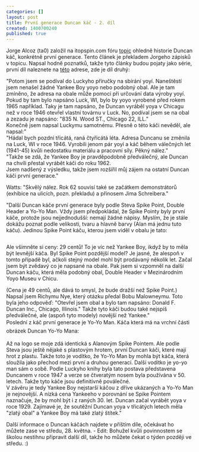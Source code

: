 ```yaml
---
categories: []
layout: post
title: První generace Duncan káč - 2. díl
created: 1400700240
published: true
---
```

<p>Jorge Alcoz (ta0) založil na itopspin.com fóru <a href="http://www.ta0.com/forum/index.php?topic=1332.0" target="_blank">topic</a> ohledně historie Duncan káč, konkrétně první generace. Tento článek je překladem Jorgeho zápisků v topicu. Napsal hodně poznatků, takže tyto články budou pojaty jako série, první díl naleznete na <a href="//spintop.cz/prvn-generace-duncan-k-1-dl/">této</a> adrese, zde je díl druhý:</p>

<p>"Potom jsem se podíval do Luckyho příručky na sbírání yoyí. Naneštěstí jsem nenašel žádné Yankee Boy yoyo nebo podobný obal. Ale je tam zmíněno, že adresa na obale může pomoci při určování data výroby yoyí. Pokud by tam bylo napsáno Luck, WI, bylo by yoyo vyrobené před rokem 1965 například. Taky je tam napsáno, že Duncan vyráběl yoya v Chicagu než v roce 1946 otevřel vlastní továrnu v Luck. No, podíval jsem se na obal a zezadu je napsáno: "835 N. Wood ST., Chicago 22, ILL."<br />
Konečně jsem napsal Luckymu samotnému. Přesně o této káči nevěděl, ale napsal:"<br />
"Hádal bych pozdní třicátá, raná čtyřicátá léta. Adresa Duncanu se změnila na Luck, WI v roce 1946. Vyrobili jenom pár yoyí a káč během válečných let (1941-45) kvůli nedostatku materiálu a pracovní síly. Pěkný nález."<br />
"Takže se zdá, že Yankee Boy je pravděpodobně předválečný, ale Duncan na chvíli přestal vyrábět káči do roku 1962.<br />
Jsem nadšený z výsledku, takže jsem rozšířil můj zájem na ostatní Duncan káči první generace."</p>

<p>Watts: "Skvělý nález. Rok 62 souvisí také se začátkem demonstrátorů (exhibice na ulicích, pozn. překladu) a přínosem Jima Schreibera."</p>

<p>"Další Duncan káče první generace byly podle Steva Spike Point, Double Header a Yo-Yo Man. Vždy jsem předpokládal, že Spike Pointy byly první káče, protože jsou nejjednodušší: nemají žádné nápisy. Myslím, že je stále dokážu poznat podle velikosti, tvaru a hlavně barvy (Alan má jednu tuto káču). Jedinou Spike Point káču, kterou jsem viděl v obalu je tato:</p>

<p><img alt="" src="http://www.ta0.com/museum/images/Duncan/Spike-Point_nologo_29ct.jpg" /></p>

<p>Ale všimněte si ceny: 29 centů! To je víc než Yankee Boy, ikdyž by to měla být levnější káča. Byl Spike Point pozdější model? Je jasné, že alespoň v tomto případě byl, ačkoli stejný model mohl být prodávaný několik let. Začal jsem být zvědavý co je napsané na obale. Pak jsem si vzpomněl na další Duncan káču, která měla podobný obal, Double Header v Mezinárodním Yoyo Museu v Chicu.</p>

<p><img alt="" src="http://www.ta0.com/museum/images/Duncan/double-header_bag.JPG" /><br />
(Cena je 49 centů, ale dává to smysl, že bude dražší než Spike Point.) Napsal jsem Richymu Nye, který otázku předal Bobu Malowneymu. Toto byla jeho odpověď: "Otevřel jsem obal a bylo tam napsáno: Donald F. Duncan Inc., Chicago, Illinois." Takže tyto káči budou také nejspíš předválečné, ale (aspoň tyto modely) novější než Yankee."<br />
<span style="line-height: 1.6em;">Poslední z káč první generace je Yo-Yo Man. Káča která má na vrchní části obrázek Duncan Yo-Yo Mana:</span></p>

<p><img alt="" src="http://www.ta0.com/museum/images/Duncan/Duncan-yo-yo-man.jpg" /><br />
Až na logo se moje zdá identická s Alanovým Spike Pointem. Ale podle Steva jsou ještě nějaké s plastovým hrotem, první Duncan káči, které mají hrot z plastu. Takže toto je vodítko, že Yo-Yo Man by mohla být káča, která sloužila jako přechod mezi první a druhou generací. Další vodítko je yo-yo man sám o sobě. Podle Luckyho knihy byla tato postava představena Duncanem v roce 1947 a verze se čtveratým nosem byla používána v 50. letech. Takže tyto káče jsou definitivně poválečné.<br />
V závěru je tedy Yankee Boy nejstarší káčou z dříve ukázaných a Yo-Yo Man je nejnovější. A nízká cena Yankeeho v porovnání se Spike Pointem naznačuje, že by mohl být i z raných 30. let. Duncan začal vyrábět yoya v roce 1929. Zajímavé je, že soutěžní Duncan yoya v třicátých letech měla "zlatý obal" a Yankee Boy má také zlatý štítek."</p>

<p>Další informace o Duncan káčách najdete v příštím díle, očekávat ho můžete zase ve středu, 28. května. - Edit: Bohužel kvůli povinnostem se školou nestihnu připravit další díl, takže ho můžete čekat o týden později ve středu. :)</p>
